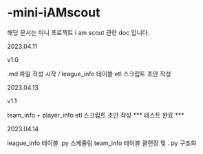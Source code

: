 # -mini-iAMscout

 <h>해당 문서는 미니 프로젝트 i am scout 관련 doc 입니다. </h>

2023.04.11

v1.0 

.md 파일 작성 시작 / league_info 테이블 etl 스크립트 초안 작성 

2023.04.13

v1.1

team_info + player_info etl 스크립트 초안 작성
*** 테스트 완료 *** 

2023.04.14

league_info 테이블 .py 스케쥴링
team_info 테이블 클랜징 및 . py 구조화
